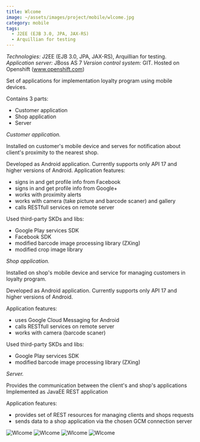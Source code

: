 ```yaml
---
title: Wlcome
image: ~/assets/images/project/mobile/wlcome.jpg
category: mobile
tags:
  - J2EE (EJB 3.0, JPA, JAX-RS)
  - Arquillian for testing
---
```


*Technologies:* J2EE (EJB 3.0, JPA, JAX-RS), Arquillian for testing.
*Application server:* JBoss AS 7
*Version control system:* GIT.
Hosted on Openshift (www.openshift.com)


Set of applications for implementation loyalty program using mobile devices.

Contains 3 parts:

* Customer application
* Shop application
* Server
              
*Customer application.*

Installed on customer's mobile device and serves for notification about client's proximity to the nearest shop.

Developed as Android application. Currently supports only API 17 and higher versions of Android.
Application features:

* signs in and get profile info from Facebook
* signs in and get profile info from Google+
* works with proximity alerts
* works with camera (take picture and barcode scaner) and gallery
* calls RESTfull services on remote server

Used third-party SKDs and libs: 

* Google Play services SDK
* Facebook SDK
* modified barcode image processing library (ZXing)
* modified crop image library


*Shop application.*

Installed on shop's mobile device and service for managing customers in loyalty program.

Developed as Android application. Currently supports only API 17 and higher versions of Android.

Application features:

* uses Google Cloud Messaging for Android
* calls RESTfull services on remote server
* works with camera (barcode scaner)

Used third-party SKDs and libs:

* Google Play services SDK
* modified barcode image processing library (ZXing)

*Server.*

Provides the communication between the client's and shop's applications 
Implemented as JavaEE REST application

Application features:

* provides set of REST resources for managing clients and shops requests
* sends data to a shop application via the chosen GCM connection server

![Wlcome](~/assets/images/project/mobile/wlcome-1.jpg)
![Wlcome](~/assets/images/project/mobile/wlcome-2.jpg)
![Wlcome](~/assets/images/project/mobile/wlcome-3.jpg)
![Wlcome](~/assets/images/project/mobile/wlcome-4.jpg)
